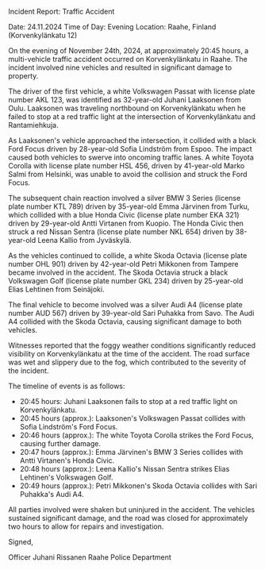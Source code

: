 Incident Report: Traffic Accident

Date: 24.11.2024
Time of Day: Evening
Location: Raahe, Finland (Korvenkylänkatu 12)

On the evening of November 24th, 2024, at approximately 20:45 hours, a multi-vehicle traffic accident occurred on Korvenkylänkatu in Raahe. The incident involved nine vehicles and resulted in significant damage to property.

The driver of the first vehicle, a white Volkswagen Passat with license plate number AKL 123, was identified as 32-year-old Juhani Laaksonen from Oulu. Laaksonen was traveling northbound on Korvenkylänkatu when he failed to stop at a red traffic light at the intersection of Korvenkylänkatu and Rantamiehkuja.

As Laaksonen's vehicle approached the intersection, it collided with a black Ford Focus driven by 28-year-old Sofia Lindström from Espoo. The impact caused both vehicles to swerve into oncoming traffic lanes. A white Toyota Corolla with license plate number HSL 456, driven by 41-year-old Marko Salmi from Helsinki, was unable to avoid the collision and struck the Ford Focus.

The subsequent chain reaction involved a silver BMW 3 Series (license plate number KTL 789) driven by 35-year-old Emma Järvinen from Turku, which collided with a blue Honda Civic (license plate number EKA 321) driven by 29-year-old Antti Virtanen from Kuopio. The Honda Civic then struck a red Nissan Sentra (license plate number NKL 654) driven by 38-year-old Leena Kallio from Jyväskylä.

As the vehicles continued to collide, a white Skoda Octavia (license plate number OHL 901) driven by 42-year-old Petri Mikkonen from Tampere became involved in the accident. The Skoda Octavia struck a black Volkswagen Golf (license plate number GKL 234) driven by 25-year-old Elias Lehtinen from Seinäjoki.

The final vehicle to become involved was a silver Audi A4 (license plate number AUD 567) driven by 39-year-old Sari Puhakka from Savo. The Audi A4 collided with the Skoda Octavia, causing significant damage to both vehicles.

Witnesses reported that the foggy weather conditions significantly reduced visibility on Korvenkylänkatu at the time of the accident. The road surface was wet and slippery due to the fog, which contributed to the severity of the incident.

The timeline of events is as follows:

* 20:45 hours: Juhani Laaksonen fails to stop at a red traffic light on Korvenkylänkatu.
* 20:45 hours (approx.): Laaksonen's Volkswagen Passat collides with Sofia Lindström's Ford Focus.
* 20:46 hours (approx.): The white Toyota Corolla strikes the Ford Focus, causing further damage.
* 20:47 hours (approx.): Emma Järvinen's BMW 3 Series collides with Antti Virtanen's Honda Civic.
* 20:48 hours (approx.): Leena Kallio's Nissan Sentra strikes Elias Lehtinen's Volkswagen Golf.
* 20:49 hours (approx.): Petri Mikkonen's Skoda Octavia collides with Sari Puhakka's Audi A4.

All parties involved were shaken but uninjured in the accident. The vehicles sustained significant damage, and the road was closed for approximately two hours to allow for repairs and investigation.

Signed,

Officer Juhani Rissanen
Raahe Police Department